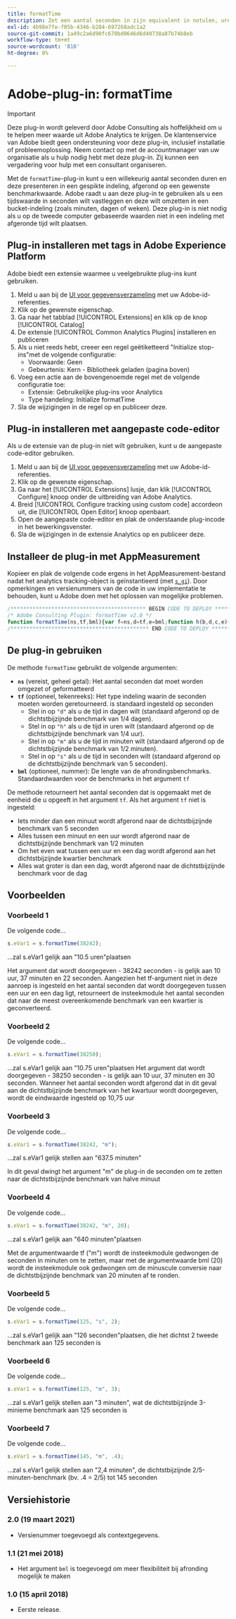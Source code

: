 ```yaml
---
title: formatTime
description: Zet een aantal seconden in zijn equivalent in notulen, uren, enz. om.
exl-id: 4b98e7fe-f05b-4346-b284-697268adc1a2
source-git-commit: 1a49c2a6d90fc670bd0646d6d40738a87b74b8eb
workflow-type: tm+mt
source-wordcount: '816'
ht-degree: 0%

---
```


# Adobe-plug-in: formatTime

>[!IMPORTANT]
>
>Deze plug-in wordt geleverd door Adobe Consulting als hoffelijkheid om u te helpen meer waarde uit Adobe Analytics te krijgen. De klantenservice van Adobe biedt geen ondersteuning voor deze plug-in, inclusief installatie of probleemoplossing. Neem contact op met de accountmanager van uw organisatie als u hulp nodig hebt met deze plug-in. Zij kunnen een vergadering voor hulp met een consultant organiseren.

Met de `formatTime`-plug-in kunt u een willekeurig aantal seconden duren en deze presenteren in een gespikte indeling, afgerond op een gewenste benchmarkwaarde. Adobe raadt u aan deze plug-in te gebruiken als u een tijdswaarde in seconden wilt vastleggen en deze wilt omzetten in een bucket-indeling (zoals minuten, dagen of weken). Deze plug-in is niet nodig als u op de tweede computer gebaseerde waarden niet in een indeling met afgeronde tijd wilt plaatsen.

## Plug-in installeren met tags in Adobe Experience Platform

Adobe biedt een extensie waarmee u veelgebruikte plug-ins kunt gebruiken.

1. Meld u aan bij de [UI voor gegevensverzameling](https://experience.adobe.com/data-collection) met uw Adobe-id-referenties.
1. Klik op de gewenste eigenschap.
1. Ga naar het tabblad [!UICONTROL Extensions] en klik op de knop [!UICONTROL Catalog]
1. De extensie [!UICONTROL Common Analytics Plugins] installeren en publiceren
1. Als u niet reeds hebt, creeer een regel geëtiketteerd &quot;Initialize stop-ins&quot;met de volgende configuratie:
   * Voorwaarde: Geen
   * Gebeurtenis: Kern - Bibliotheek geladen (pagina boven)
1. Voeg een actie aan de bovengenoemde regel met de volgende configuratie toe:
   * Extensie: Gebruikelijke plug-ins voor Analytics
   * Type handeling: Initialize formatTime
1. Sla de wijzigingen in de regel op en publiceer deze.

## Plug-in installeren met aangepaste code-editor

Als u de extensie van de plug-in niet wilt gebruiken, kunt u de aangepaste code-editor gebruiken.

1. Meld u aan bij de [UI voor gegevensverzameling](https://experience.adobe.com/data-collection) met uw Adobe-id-referenties.
1. Klik op de gewenste eigenschap.
1. Ga naar het [!UICONTROL Extensions] lusje, dan klik [!UICONTROL Configure] knoop onder de uitbreiding van Adobe Analytics.
1. Breid [!UICONTROL Configure tracking using custom code] accordeon uit, die [!UICONTROL Open Editor] knoop openbaart.
1. Open de aangepaste code-editor en plak de onderstaande plug-incode in het bewerkingsvenster.
1. Sla de wijzigingen in de extensie Analytics op en publiceer deze.

## Installeer de plug-in met AppMeasurement

Kopieer en plak de volgende code ergens in het AppMeasurement-bestand nadat het analytics tracking-object is geïnstantieerd (met [`s_gi`](../functions/s-gi.md)). Door opmerkingen en versienummers van de code in uw implementatie te behouden, kunt u Adobe doen met het oplossen van mogelijke problemen.

```js
/******************************************* BEGIN CODE TO DEPLOY *******************************************/
/* Adobe Consulting Plugin: formatTime v2.0 */
function formatTime(ns,tf,bml){var f=ns,d=tf,e=bml;function h(b,d,c,e){if("string"!==typeof d)return!1;if("string"===typeof b)b=b.split(c||",");else if("object"!==typeof b)return!1;c=0;for(a=b.length;c<a;c++)if(1==e&&d===b[c]||d.toLowerCase()===b[c].toLowerCase())return!0;return!1}if(arguments&&"-v"===arguments[0])return{plugin:"formatTime",version:"2.0"};var b=function(){if("undefined"!==typeof window.s_c_il)for(var b=0,c;b<window.s_c_il.length;b++)if(c=window.s_c_il[b],c._c&&"s_c"===c._c)return c}();"undefined"!==typeof b&&(b.contextData.formatTime="2.0");if(!("undefined"===typeof f||isNaN(f)||0>Number(f))){b="";if("string"===typeof d&&"d"===d||("string"!==typeof d||!h("h,m,s",d))&&86400<=f){var c=86400;var g="days";b=isNaN(e)?1:c/(e*c)}else"string"===typeof d&&"h"===d||("string"!==typeof d||!h("m,s",d))&&3600<=f?(c=3600,g="hours",b=isNaN(e)?4:c/(e*c)):"string"===typeof d&&"m"===d||("string"!==typeof d||!h("s",d))&&60<=f?(c=60,g="minutes",b=isNaN(e)?2:c/(e*c)):(c=1,g="seconds",b=isNaN(e)?.2:c/e);b=Math.round(f*b/c)/b+" "+g;0===b.indexOf("1 ")&&(b=b.substring(0,b.length-1));return b}};
/******************************************** END CODE TO DEPLOY ********************************************/
```

## De plug-in gebruiken

De methode `formatTime` gebruikt de volgende argumenten:

* **`ns`** (vereist, geheel getal): Het aantal seconden dat moet worden omgezet of geformatteerd
* **`tf`** (optioneel, tekenreeks): Het type indeling waarin de seconden moeten worden geretourneerd. is standaard ingesteld op seconden
   * Stel in op `"d"` als u de tijd in dagen wilt (standaard afgerond op de dichtstbijzijnde benchmark van 1/4 dagen).
   * Stel in op `"h"` als u de tijd in uren wilt (standaard afgerond op de dichtstbijzijnde benchmark van 1/4 uur).
   * Stel in op `"m"` als u de tijd in minuten wilt (standaard afgerond op de dichtstbijzijnde benchmark van 1/2 minuten).
   * Stel in op `"s"` als u de tijd in seconden wilt (standaard afgerond op de dichtstbijzijnde benchmark van 5 seconden).
* **`bml`** (optioneel, nummer): De lengte van de afrondingsbenchmarks. Standaardwaarden voor de benchmarks in het argument `tf`

De methode retourneert het aantal seconden dat is opgemaakt met de eenheid die u opgeeft in het argument `tf`. Als het argument `tf` niet is ingesteld:

* Iets minder dan een minuut wordt afgerond naar de dichtstbijzijnde benchmark van 5 seconden
* Alles tussen een minuut en een uur wordt afgerond naar de dichtstbijzijnde benchmark van 1/2 minuten
* Om het even wat tussen een uur en een dag wordt afgerond aan het dichtstbijzijnde kwartier benchmark
* Alles wat groter is dan een dag, wordt afgerond naar de dichtstbijzijnde benchmark voor de dag

## Voorbeelden

### Voorbeeld 1

De volgende code...

```js
s.eVar1 = s.formatTime(38242);
```

...zal s.eVar1 gelijk aan &quot;10.5 uren&quot;plaatsen

Het argument dat wordt doorgegeven - 38242 seconden - is gelijk aan 10 uur, 37 minuten en 22 seconden.  Aangezien het tf-argument niet in deze aanroep is ingesteld en het aantal seconden dat wordt doorgegeven tussen een uur en een dag ligt, retourneert de insteekmodule het aantal seconden dat naar de meest overeenkomende benchmark van een kwartier is geconverteerd.

### Voorbeeld 2

De volgende code...

```js
s.eVar1 = s.formatTime(38250);
```

...zal s.eVar1 gelijk aan &quot;10.75 uren&quot;plaatsen
Het argument dat wordt doorgegeven - 38250 seconden - is gelijk aan 10 uur, 37 minuten en 30 seconden.  Wanneer het aantal seconden wordt afgerond dat in dit geval aan de dichtstbijzijnde benchmark van het kwartuur wordt doorgegeven, wordt de eindwaarde ingesteld op 10,75 uur

### Voorbeeld 3

De volgende code...

```js
s.eVar1 = s.formatTime(38242, "m");
```

...zal s.eVar1 gelijk stellen aan &quot;637.5 minuten&quot;

In dit geval dwingt het argument &quot;m&quot; de plug-in de seconden om te zetten naar de dichtstbijzijnde benchmark van halve minuut

### Voorbeeld 4

De volgende code...

```js
s.eVar1 = s.formatTime(38242, "m", 20);
```

...zal s.eVar1 gelijk aan &quot;640 minuten&quot;plaatsen

Met de argumentwaarde tf (&quot;m&quot;) wordt de insteekmodule gedwongen de seconden in minuten om te zetten, maar met de argumentwaarde bml (20) wordt de insteekmodule ook gedwongen om de minuscule conversie naar de dichtstbijzijnde benchmark van 20 minuten af te ronden.

### Voorbeeld 5

De volgende code...

```js
s.eVar1 = s.formatTime(125, "s", 2);
```

...zal s.eVar1 gelijk aan &quot;126 seconden&quot;plaatsen, die het dichtst 2 tweede benchmark aan 125 seconden is

### Voorbeeld 6

De volgende code...

```js
s.eVar1 = s.formatTime(125, "m", 3);
```

...zal s.eVar1 gelijk stellen aan &quot;3 minuten&quot;, wat de dichtstbijzijnde 3-minieme benchmark aan 125 seconden is

### Voorbeeld 7

De volgende code...

```js
s.eVar1 = s.formatTime(145, "m", .4);
```

...zal s.eVar1 gelijk stellen aan &quot;2,4 minuten&quot;, de dichtstbijzijnde 2/5-minuten-benchmark (bv. .4 = 2/5) tot 145 seconden

## Versiehistorie

### 2.0 (19 maart 2021)

* Versienummer toegevoegd als contextgegevens.

### 1.1 (21 mei 2018)

* Het argument `bml` is toegevoegd om meer flexibiliteit bij afronding mogelijk te maken

### 1.0 (15 april 2018)

* Eerste release.
